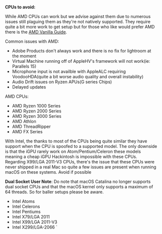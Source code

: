 **CPUs to avoid:**

While AMD CPUs can work but we advise against them due to numerous issues still plaguing them as they're not natively supported. They require quite a bit more work to get setup but for those who like would prefer AMD there is the [AMD Vanilla Guide](https://vanilla.amd-osx.com). 

Common issues with AMD:
* Adobe Products don't always work and there is no fix for lightroom at the moment
* Virtual Machine running off of AppleHV's framework will not work(ie: Parallels 15)
* Microphone input is not availble with AppleALC requiring VoodooHDA(quite a bit worse audio quality and overall instability)
* Audio Drift issues on Ryzen APUs(G series Chips)
* Delayed updates

AMD CPUs:
* AMD Ryzen 1000 Series
* AMD Ryzen 2000 Series
* AMD Ryzen 3000 Series
* AMD Athlon
* AMD ThreadRipper
* AMD FX Series

With Intel, the thanks to most of the CPUs being quite similar they have support when the CPU is spoofed to a supported model. The only downside is that the iGPU rarely work on Atom/Pentium/Celeron these models meaning a cheap iGPU Hackintosh is impossible with these CPUs. Regarding X99/LGA 2011-V3 CPUs, there's the issue that these CPUs were never shipped in a real Mac so quite a few issues are present when running macOS on these systems. Avoid if possible

**Dual Socket User Note**: Do note that macOS Catalina no longer supports dual socket CPUs and that the macOS kernel only supports a maximum of 64 threads. So for baller setups please be aware.

* Intel Atoms
* Intel Celerons
* Intel Pentiums
* Intel X79/LGA 2011
* Intel X99/LGA 2011-V3
* Intel X299/LGA-2066
`
